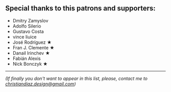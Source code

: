 ## Special thanks to this patrons and supporters:

 - Dmitry Zamyslov
 - Adolfo Silerio
 - Gustavo Costa
 - vince liuice
 - José Rodrí­guez ★
 - Fran J. Clemente ★
 - Danail Irinchev ★
 - Fabián Alexis
 - Nick Bonczyk ★


---
*(If finally you don't want to appear in this list, please, contact me to christiandiaz.design@gmail.com)*
